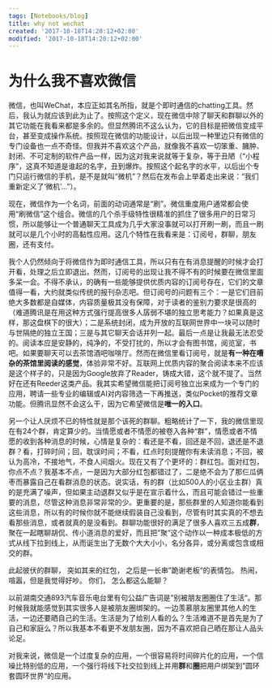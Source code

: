 ```yaml
---
tags: [Notebooks/blog]
title: why not wechat
created: '2017-10-18T14:20:12+02:00'
modified: '2017-10-18T14:20:12+02:00'
---
```


# 为什么我不喜欢微信

微信，也叫WeChat，本应正如其名所指，就是个即时通信的chatting工具。然后，我认为就应该到此为止了。按照这个定义，现在微信中除了聊天和群聊以外的其它功能在我看来都是多余的。但显然腾讯不这么认为，它的目标是把微信变成平台，甚至变成操作系统。按照现在微信的功能设计，以后出现一种里边只有微信的专门设备也一点不奇怪。但我并不喜欢这个产品，就像我不喜欢一切笨重、臃肿、封闭、不可定制的软件产品一样，因为这对我来说就等于复杂，等于丑陋（“小程序”，这真不知道是谁起的名字，丑到爆炸。按照这个起名字的水平，以后出个专门只运行微信的手机，是不是就叫“微机”？然后在发布会上举着走出来说：“我们重新定义了‘微机’…”）。

现在，微信作为一个名词，前面的动词通常是“刷”。微信重度用户通常都会使用“刷微信”这个组合。微信的几个杀手级特性很精准的抓住了很多用户的日常习惯，所以能够让一个普通聊天工具成为几乎大家没事就可以打开刷一刷，而且一刷就可以是几个小时的高黏性应用。这几个特性在我看来是：订阅号，群聊，朋友圈，还有支付。

我个人仍然倾向于将微信作为即时通信工具，所以只有在有消息提醒的时候才会打开看，处理之后立即退出。然而，订阅号的出现让我不得不有的时候要在微信里面多呆一会。不得不承认，的确有一些能够提供优质内容的订阅号存在，它们的文章值得一看，大约就类似传统的报刊杂志吧。但订阅号的问题有三个：一是它们目前绝大多数都是自媒体，内容质量极其没有保障，对于读者的鉴别力要求是很高的（难道腾讯是在用这种方式强行提高很多人孱弱不堪的独立思考能力？如果真是这样，那这盘棋下的很大）；二是系统封闭，成为开放的互联网世界中一块可以随时与世隔绝的独立王国；三是与其它聊天会话并列一起。最后一点是让我最无法忍受的。阅读本应是安静的，纯净的，不受打扰的，所以才会有图书馆，阅览室，书吧。如果要聊天可以去茶馆酒吧咖啡厅。然而在微信里看订阅号，就是**有一种在嘈杂的茶馆里阅读的感觉**，体验非常不好。互联网上优质内容的聚合阅读本来不应该是这个样子的，只是因为Google放弃了Reader，铸成大错，这个就不提了。当然好在还有Reeder这类产品。我其实希望微信能把订阅号独立出来成为一个专门的应用，聘请一些专业的编辑或AI对内容筛选一下再推送，类似Pocket的推荐文章功能。但腾讯显然不会这么干，因为它希望微信是**唯一的入口**。

另一个让人厌烦不已的特性就是那个该死的群聊。粗略统计了一下，我的微信里现在有24个群，肯定算少的。当情愿或者不情愿的被卷入各种“群”，情愿或者不情愿的收到各种消息的时候，心情是复杂的：看还是不看，回还是不回，退还是不退群？看，打碎时间；回，耽误时间；不看，红点时刻提醒你有未读消息；不回，被认为高冷，不接地气，不食人间烟火。现在又有了个更坏的：群红包。面对红包，你点不点？我基本不点，一是因为大部分红包都错过了，二是绝不会为了那仨瓜俩枣而暴露自己在看群消息的状态。说实话，有的群（比如500人的小区业主群）真的是充满了噪声，但如果主动退群又似乎是在宣示着什么，而且可能会错过一些重要的消息，尽管这种消息非常非常的少。更重要的是，那些群里的人知道你能看到这些消息，所以有的时候你就不能继续假装自己没看到，尽管有时其实真的不想去看那些消息，或者就真的是没看到。群聊功能很好的满足了很多人喜欢三五成**群**，聚在一起瞎聊胡侃、传小道消息的爱好，而且把”聚“这个动作以一种成本极低的方式从线下拉到线上，从而诞生出了无数个大大小小，名分各异，或分离或包含或相交的群。

此起彼伏的群聊，
突如其来的红包，
之后是一长串”跪谢老板“的表情包。
热闹，喧嚣，但是我觉得好吵。
你们，
怎么都这么能聊？

以前湖南交通893汽车音乐电台里有句公益广告词是”别被朋友圈圈住了生活“。那时候我就能感觉到其实很多人是被朋友圈绑架的。一边羡慕朋友圈里其他人的生活，一边还要晒自己的生活。生活是为了给别人看的么？生活难道不是首先是为了自己和家庭么？所以我基本不看更不发朋友圈，因为不喜欢把自己晒在那让人品头论足。

对我来说，微信是一个过度复杂的应用，一个很容易将时间碎片化的应用，一个信噪比特别低的应用，一个强行将线下社交拉到线上并用**群**和**圈**把用户绑架到”圆环套圆环世界“的应用。